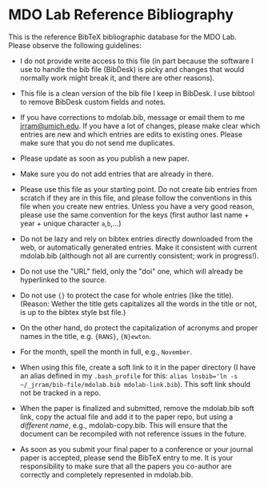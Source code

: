 # MDO Lab Reference Bibliography

This is the reference BibTeX bibliographic database for the MDO Lab. Please observe the following guidelines:

* I do not provide write access to this file (in part because the software I use to handle the bib file (BibDesk) is picky and changes that would normally work might break it, and there are other reasons).

* This file is a clean version of the bib file I keep in BibDesk. I use bibtool to remove BibDesk custom fields and notes.

* If you have corrections to mdolab.bib, message or email them to me <jrram@umich.edu>. If you have a lot of changes, please make clear which entries are new and which entries are edits to existing ones. Please make sure that you do not send me duplicates.

* Please update as soon as you publish a new paper.

* Make sure you do not add entries that are already in there.

* Please use this file as your starting point. Do not create bib entries from scratch if they are in this file, and please follow the conventions in this file when you create new entries. Unless you have a very good reason, please use the same convention for the keys (first author last name + year + unique character `a`,`b`,...)

* Do not be lazy and rely on bibtex entries directly downloaded from the web, or automatically generated entries. Make it consistent with current mdolab.bib (although not all are currently consistent; work in progress!).

* Do not use the "URL" field, only the "doi" one, which will already be hyperlinked to the source.

* Do not use `{}` to protect the case for whole entries (like the title). (Reason: Wether the title gets capitalizes all the words in the title or not, is up to the bibtex style bst file.)

* On the other hand, do protect the capitalization of acronyms and proper names in the title, e.g. `{RANS}`, `{N}ewton`.

* For the month, spell the month in full, e.g., `November`.

* When using this file, create a soft link to it in the paper directory (I have an alias defined in my `.bash_profile` for this: `alias lnsbib='ln -s ~/_jrram/bib-file/mdolab.bib mdolab-link.bib`). This soft link should not be tracked in a repo.

* When the paper is finalized and submitted, remove the mdolab.bib soft link, copy the actual file and add it to the paper repo, but using a *different name*, e.g., mdolab-copy.bib. This will ensure that the document can be recompiled with not reference issues in the future.

* As soon as you submit your final paper to a conference or your journal paper is accepted, please send the BibTeX entry to me. It is your responsibility to make sure that all the papers you co-author are correctly and completely represented in mdolab.bib.
